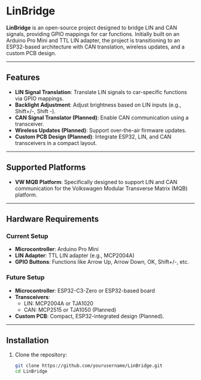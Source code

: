 # **LinBridge**

**LinBridge** is an open-source project designed to bridge LIN and CAN signals, providing GPIO mappings for car functions. Initially built on an Arduino Pro Mini and TTL LIN adapter, the project is transitioning to an ESP32-based architecture with CAN translation, wireless updates, and a custom PCB design.

---

## **Features**

- **LIN Signal Translation**: Translate LIN signals to car-specific functions via GPIO mappings.
- **Backlight Adjustment**: Adjust brightness based on LIN inputs (e.g., Shift+/-, Shift -).
- **CAN Signal Translator (Planned)**: Enable CAN communication using a transceiver.
- **Wireless Updates (Planned)**: Support over-the-air firmware updates.
- **Custom PCB Design (Planned)**: Integrate ESP32, LIN, and CAN transceivers in a compact layout.

---

## **Supported Platforms**

- **VW MQB Platform**: Specifically designed to support LIN and CAN communication for the Volkswagen Modular Transverse Matrix (MQB) platform.

---

## **Hardware Requirements**

### **Current Setup**
- **Microcontroller**: Arduino Pro Mini
- **LIN Adapter**: TTL LIN adapter (e.g., MCP2004A)
- **GPIO Buttons**: Functions like Arrow Up, Arrow Down, OK, Shift+/-, etc.

### **Future Setup**
- **Microcontroller**: ESP32-C3-Zero or ESP32-based board
- **Transceivers**:
  - LIN: MCP2004A or TJA1020
  - CAN: MCP2515 or TJA1050 (Planned)
- **Custom PCB**: Compact, ESP32-integrated design (Planned).

---

## **Installation**

1. Clone the repository:
   ```bash
   git clone https://github.com/yourusername/LinBridge.git
   cd LinBridge